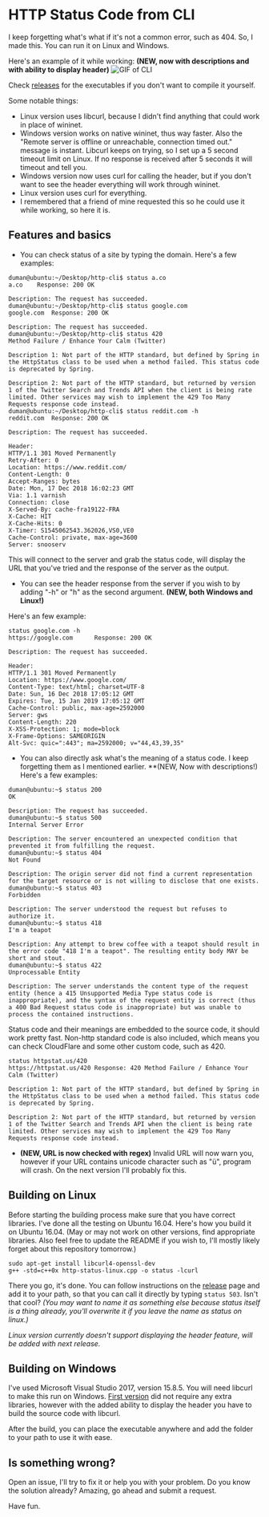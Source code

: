 # HTTP Status Code from CLI

I keep forgetting what's what if it's not a common error, such as 404. So, I made this. You can run it on Linux and Windows.

Here's an example of it while working: **(NEW, now with descriptions and with ability to display header)**
![GIF of CLI](https://i.imgur.com/UW4RGXf.gif)

Check [releases](https://github.com/tkduman/cli-http-status-code/releases) for the executables if you don't want to compile it yourself.

Some notable things:
* Linux version uses libcurl, because I didn't find anything that could work in place of wininet.
* Windows version works on native wininet, thus way faster. Also the "Remote server is offline or unreachable, connection timed out." message is instant. Libcurl keeps on trying, so I set up a 5 second timeout limit on Linux. If no response is received after 5 seconds it will timeout and tell you.
* Windows version now uses curl for calling the header, but if you don't want to see the header everything will work through wininet.
* Linux version uses curl for everything.
* I remembered that a friend of mine requested this so he could use it while working, so here it is.

## Features and basics

* You can check status of a site by typing the domain.
Here's a few examples:
```console
duman@ubuntu:~/Desktop/http-cli$ status a.co
a.co	Response: 200 OK

Description: The request has succeeded.
duman@ubuntu:~/Desktop/http-cli$ status google.com
google.com	Response: 200 OK

Description: The request has succeeded.
duman@ubuntu:~/Desktop/http-cli$ status 420
Method Failure / Enhance Your Calm (Twitter)

Description 1: Not part of the HTTP standard, but defined by Spring in the HttpStatus class to be used when a method failed. This status code is deprecated by Spring.

Description 2: Not part of the HTTP standard, but returned by version 1 of the Twitter Search and Trends API when the client is being rate limited. Other services may wish to implement the 429 Too Many Requests response code instead.
duman@ubuntu:~/Desktop/http-cli$ status reddit.com -h
reddit.com	Response: 200 OK

Description: The request has succeeded.

Header:
HTTP/1.1 301 Moved Permanently
Retry-After: 0
Location: https://www.reddit.com/
Content-Length: 0
Accept-Ranges: bytes
Date: Mon, 17 Dec 2018 16:02:23 GMT
Via: 1.1 varnish
Connection: close
X-Served-By: cache-fra19122-FRA
X-Cache: HIT
X-Cache-Hits: 0
X-Timer: S1545062543.362026,VS0,VE0
Cache-Control: private, max-age=3600
Server: snooserv
```

This will connect to the server and grab the status code, will display the URL that you've tried and the response of the server as the output.

* You can see the header response from the server if you wish to by adding "-h" or "h" as the second argument. **(NEW, both Windows and Linux!)**

Here's an few example:
```console
status google.com -h
https://google.com      Response: 200 OK

Description: The request has succeeded.

Header:
HTTP/1.1 301 Moved Permanently
Location: https://www.google.com/
Content-Type: text/html; charset=UTF-8
Date: Sun, 16 Dec 2018 17:05:12 GMT
Expires: Tue, 15 Jan 2019 17:05:12 GMT
Cache-Control: public, max-age=2592000
Server: gws
Content-Length: 220
X-XSS-Protection: 1; mode=block
X-Frame-Options: SAMEORIGIN
Alt-Svc: quic=":443"; ma=2592000; v="44,43,39,35"
```

* You can also directly ask what's the meaning of a status code. I keep forgetting them as I mentioned earlier. **(NEW, Now with descriptions!)
Here's a few examples:
```console
duman@ubuntu:~$ status 200
OK

Description: The request has succeeded.
duman@ubuntu:~$ status 500
Internal Server Error

Description: The server encountered an unexpected condition that prevented it from fulfilling the request.
duman@ubuntu:~$ status 404
Not Found

Description: The origin server did not find a current representation for the target resource or is not willing to disclose that one exists.
duman@ubuntu:~$ status 403
Forbidden

Description: The server understood the request but refuses to authorize it.
duman@ubuntu:~$ status 418
I'm a teapot

Description: Any attempt to brew coffee with a teapot should result in the error code "418 I'm a teapot". The resulting entity body MAY be short and stout.
duman@ubuntu:~$ status 422
Unprocessable Entity

Description: The server understands the content type of the request entity (hence a 415 Unsupported Media Type status code is inappropriate), and the syntax of the request entity is correct (thus a 400 Bad Request status code is inappropriate) but was unable to process the contained instructions.
```

Status code and their meanings are embedded to the source code, it should work pretty fast.
Non-http standard code is also included, which means you can check CloudFlare and some other custom code, such as 420.

```console
status httpstat.us/420
https://httpstat.us/420 Response: 420 Method Failure / Enhance Your Calm (Twitter)

Description 1: Not part of the HTTP standard, but defined by Spring in the HttpStatus class to be used when a method failed. This status code is deprecated by Spring.

Description 2: Not part of the HTTP standard, but returned by version 1 of the Twitter Search and Trends API when the client is being rate limited. Other services may wish to implement the 429 Too Many Requests response code instead.
```

* **(NEW, URL is now checked with regex)**
Invalid URL will now warn you, however if your URL contains unicode character such as "ü", program will crash. On the next version I'll probably fix this.

## Building on Linux

Before starting the building process make sure that you have correct libraries. I've done all the testing on Ubuntu 16.04.
Here's how you build it on Ubuntu 16.04. (May or may not work on other versions, find appropriate libraries. Also feel free to update the README if you wish to, I'll mostly likely forget about this repository tomorrow.)

```console
sudo apt-get install libcurl4-openssl-dev
g++ -std=c++0x http-status-linux.cpp -o status -lcurl
```

There you go, it's done. You can follow instructions on the [release](https://github.com/tkduman/cli-http-status-code/releases) page and add it to your path, so that you can call it directly by typing `status 503`. Isn't that cool? *(You may want to name it as something else because status itself is a thing already, you'll overwrite it if you leave the name as status on linux.)*

*Linux version currently doesn't support displaying the header feature, will be added with next release.*

## Building on Windows

I've used Microsoft Visual Studio 2017, version 15.8.5. You will need libcurl to make this run on Windows. [First version](https://github.com/tkduman/cli-http-status-code/releases/tag/v1.0.0) did not require any extra libraries, however with the added ability to display the header you have to build the source code with libcurl.

After the build, you can place the executable anywhere and add the folder to your path to use it with ease.

## Is something wrong?

Open an issue, I'll try to fix it or help you with your problem. Do you know the solution already? Amazing, go ahead and submit a request.

Have fun.
